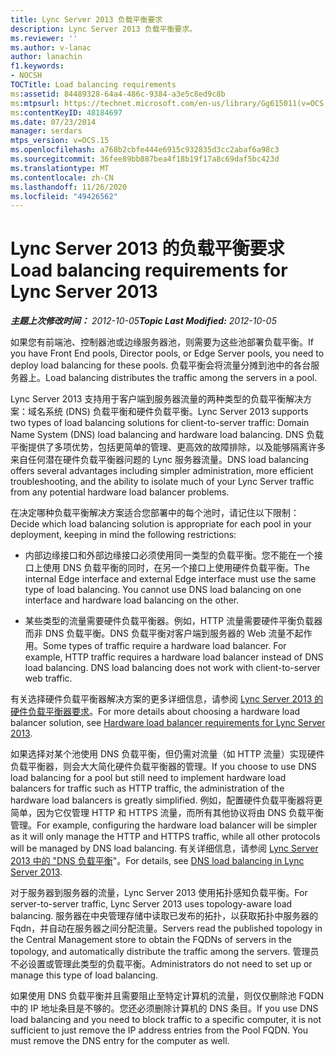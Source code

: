 ```yaml
---
title: Lync Server 2013 负载平衡要求
description: Lync Server 2013 负载平衡要求。
ms.reviewer: ''
ms.author: v-lanac
author: lanachin
f1.keywords:
- NOCSH
TOCTitle: Load balancing requirements
ms:assetid: 84489328-64a4-486c-9384-a3e5c8ed9c8b
ms:mtpsurl: https://technet.microsoft.com/en-us/library/Gg615011(v=OCS.15)
ms:contentKeyID: 48184697
ms.date: 07/23/2014
manager: serdars
mtps_version: v=OCS.15
ms.openlocfilehash: a768b2cbfe444e6915c932835d3cc2abaf6a98c3
ms.sourcegitcommit: 36fee89bb887bea4f18b19f17a8c69daf5bc423d
ms.translationtype: MT
ms.contentlocale: zh-CN
ms.lasthandoff: 11/26/2020
ms.locfileid: "49426562"
---
```

# <a name="load-balancing-requirements-for-lync-server-2013"></a><span data-ttu-id="e3349-103">Lync Server 2013 的负载平衡要求</span><span class="sxs-lookup"><span data-stu-id="e3349-103">Load balancing requirements for Lync Server 2013</span></span>

<div data-xmlns="http://www.w3.org/1999/xhtml">

<div class="topic" data-xmlns="http://www.w3.org/1999/xhtml" data-msxsl="urn:schemas-microsoft-com:xslt" data-cs="https://msdn.microsoft.com/">

<div data-asp="https://msdn2.microsoft.com/asp">



</div>

<div id="mainSection">

<div id="mainBody"><span data-ttu-id="e3349-104">

<span> </span></span><span class="sxs-lookup"><span data-stu-id="e3349-104">

<span> </span></span></span>

<span data-ttu-id="e3349-105">_**主题上次修改时间：** 2012-10-05_</span><span class="sxs-lookup"><span data-stu-id="e3349-105">_**Topic Last Modified:** 2012-10-05_</span></span>

<span data-ttu-id="e3349-106">如果您有前端池、控制器池或边缘服务器池，则需要为这些池部署负载平衡。</span><span class="sxs-lookup"><span data-stu-id="e3349-106">If you have Front End pools, Director pools, or Edge Server pools, you need to deploy load balancing for these pools.</span></span> <span data-ttu-id="e3349-107">负载平衡会将流量分摊到池中的各台服务器上。</span><span class="sxs-lookup"><span data-stu-id="e3349-107">Load balancing distributes the traffic among the servers in a pool.</span></span>

<span data-ttu-id="e3349-108">Lync Server 2013 支持用于客户端到服务器流量的两种类型的负载平衡解决方案：域名系统 (DNS) 负载平衡和硬件负载平衡。</span><span class="sxs-lookup"><span data-stu-id="e3349-108">Lync Server 2013 supports two types of load balancing solutions for client-to-server traffic: Domain Name System (DNS) load balancing and hardware load balancing.</span></span> <span data-ttu-id="e3349-109">DNS 负载平衡提供了多项优势，包括更简单的管理、更高效的故障排除，以及能够隔离许多来自任何潜在硬件负载平衡器问题的 Lync 服务器流量。</span><span class="sxs-lookup"><span data-stu-id="e3349-109">DNS load balancing offers several advantages including simpler administration, more efficient troubleshooting, and the ability to isolate much of your Lync Server traffic from any potential hardware load balancer problems.</span></span>

<span data-ttu-id="e3349-110">在决定哪种负载平衡解决方案适合您部署中的每个池时，请记住以下限制：</span><span class="sxs-lookup"><span data-stu-id="e3349-110">Decide which load balancing solution is appropriate for each pool in your deployment, keeping in mind the following restrictions:</span></span>

  - <span data-ttu-id="e3349-p103">内部边缘接口和外部边缘接口必须使用同一类型的负载平衡。您不能在一个接口上使用 DNS 负载平衡的同时，在另一个接口上使用硬件负载平衡。</span><span class="sxs-lookup"><span data-stu-id="e3349-p103">The internal Edge interface and external Edge interface must use the same type of load balancing. You cannot use DNS load balancing on one interface and hardware load balancing on the other.</span></span>

  - <span data-ttu-id="e3349-p104">某些类型的流量需要硬件负载平衡器。例如，HTTP 流量需要硬件平衡负载器而非 DNS 负载平衡。DNS 负载平衡对客户端到服务器的 Web 流量不起作用。</span><span class="sxs-lookup"><span data-stu-id="e3349-p104">Some types of traffic require a hardware load balancer. For example, HTTP traffic requires a hardware load balancer instead of DNS load balancing. DNS load balancing does not work with client-to-server web traffic.</span></span>

<span data-ttu-id="e3349-116">有关选择硬件负载平衡器解决方案的更多详细信息，请参阅 [Lync Server 2013 的硬件负载平衡器要求](lync-server-2013-hardware-load-balancer-requirements.md)。</span><span class="sxs-lookup"><span data-stu-id="e3349-116">For more details about choosing a hardware load balancer solution, see [Hardware load balancer requirements for Lync Server 2013](lync-server-2013-hardware-load-balancer-requirements.md).</span></span>

<span data-ttu-id="e3349-117">如果选择对某个池使用 DNS 负载平衡，但仍需对流量（如 HTTP 流量）实现硬件负载平衡器，则会大大简化硬件负载平衡器的管理。</span><span class="sxs-lookup"><span data-stu-id="e3349-117">If you choose to use DNS load balancing for a pool but still need to implement hardware load balancers for traffic such as HTTP traffic, the administration of the hardware load balancers is greatly simplified.</span></span> <span data-ttu-id="e3349-118">例如，配置硬件负载平衡器将更简单，因为它仅管理 HTTP 和 HTTPS 流量，而所有其他协议将由 DNS 负载平衡管理。</span><span class="sxs-lookup"><span data-stu-id="e3349-118">For example, configuring the hardware load balancer will be simpler as it will only manage the HTTP and HTTPS traffic, while all other protocols will be managed by DNS load balancing.</span></span> <span data-ttu-id="e3349-119">有关详细信息，请参阅 [Lync Server 2013 中的 "DNS 负载平衡](lync-server-2013-dns-load-balancing.md)"。</span><span class="sxs-lookup"><span data-stu-id="e3349-119">For details, see [DNS load balancing in Lync Server 2013](lync-server-2013-dns-load-balancing.md).</span></span>

<span data-ttu-id="e3349-120">对于服务器到服务器的流量，Lync Server 2013 使用拓扑感知负载平衡。</span><span class="sxs-lookup"><span data-stu-id="e3349-120">For server-to-server traffic, Lync Server 2013 uses topology-aware load balancing.</span></span> <span data-ttu-id="e3349-121">服务器在中央管理存储中读取已发布的拓扑，以获取拓扑中服务器的 Fqdn，并自动在服务器之间分配流量。</span><span class="sxs-lookup"><span data-stu-id="e3349-121">Servers read the published topology in the Central Management store to obtain the FQDNs of servers in the topology, and automatically distribute the traffic among the servers.</span></span> <span data-ttu-id="e3349-122">管理员不必设置或管理此类型的负载平衡。</span><span class="sxs-lookup"><span data-stu-id="e3349-122">Administrators do not need to set up or manage this type of load balancing.</span></span>

<span data-ttu-id="e3349-p107">如果使用 DNS 负载平衡并且需要阻止至特定计算机的流量，则仅仅删除池 FQDN 中的 IP 地址条目是不够的。您还必须删除计算机的 DNS 条目。</span><span class="sxs-lookup"><span data-stu-id="e3349-p107">If you use DNS load balancing and you need to block traffic to a specific computer, it is not sufficient to just remove the IP address entries from the Pool FQDN. You must remove the DNS entry for the computer as well.</span></span>

<span data-ttu-id="e3349-125"></div>

<span> </span>

</div>

</div>

</span><span class="sxs-lookup"><span data-stu-id="e3349-125"></div>

<span> </span>

</div>

</div>

</span></span></div>

